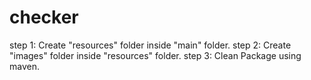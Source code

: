 # checker
step 1: Create "resources" folder inside "main" folder.
step 2: Create "images" folder inside "resources" folder. 
step 3: Clean Package using maven.
